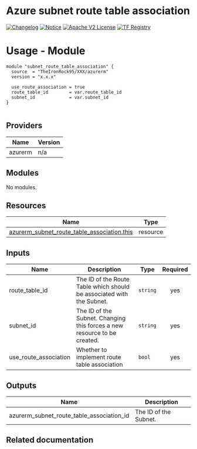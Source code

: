 <!-- BEGIN_TF_DOCS -->
 # Azure subnet route table association
[![Changelog](https://img.shields.io/badge/changelog-release-green.svg)](CHANGELOG.md) [![Notice](https://img.shields.io/badge/notice-copyright-yellow.svg)](NOTICE) [![Apache V2 License](https://img.shields.io/badge/license-Apache%20V2-orange.svg)](LICENSE) [![TF Registry](https://img.shields.io/badge/terraform-registry-blue.svg)](https://registry.terraform.io/modules/TheIronRock95/resourcegroup/azurerm/latest)

# Usage - Module

```hcl
module "subnet_route_table_association" {
  source  = "TheIronRock95/XXX/azurerm"
  version = "x.x.x"

  use_route_association = true
  route_table_id        = var.route_table_id
  subnet_id             = var.subnet_id
}


```
## Providers

| Name | Version |
|------|---------|
| azurerm | n/a |

## Modules

No modules.

## Resources

| Name | Type |
|------|------|
| [azurerm_subnet_route_table_association.this](https://registry.terraform.io/providers/hashicorp/azurerm/latest/docs/resources/subnet_route_table_association) | resource |

## Inputs

| Name | Description | Type | Required |
|------|-------------|------|:--------:|
| route\_table\_id | The ID of the Route Table which should be associated with the Subnet. | `string` | yes |
| subnet\_id | The ID of the Subnet. Changing this forces a new resource to be created. | `string` | yes |
| use\_route\_association | Whether to implement route table association | `bool` | yes |

## Outputs

| Name | Description |
|------|-------------|
| azurerm\_subnet\_route\_table\_association\_id | The ID of the Subnet. |

## Related documentation
<!-- END_TF_DOCS -->